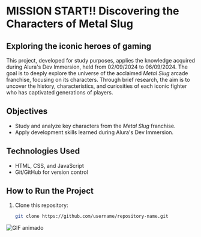 # MISSION START!! Discovering the Characters of Metal Slug

## Exploring the iconic heroes of gaming

This project, developed for study purposes, applies the knowledge acquired during Alura's Dev Immersion, held from 02/09/2024 to 06/09/2024. The goal is to deeply explore the universe of the acclaimed *Metal Slug* arcade franchise, focusing on its characters. Through brief research, the aim is to uncover the history, characteristics, and curiosities of each iconic fighter who has captivated generations of players.

## Objectives

- Study and analyze key characters from the *Metal Slug* franchise.
- Apply development skills learned during Alura's Dev Immersion.

## Technologies Used

- HTML, CSS, and JavaScript
- Git/GitHub for version control

## How to Run the Project

1. Clone this repository:
   ```bash
   git clone https://github.com/username/repository-name.git


![GIF animado](https://imgur.com/gallery/marco-rossi-3-oXmpmq2)
